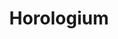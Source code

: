 ---
cc-type: constellation
title: "Horologium"
hashtag: horologium
borders:
  - Caelum
  - Dorado
  - Eridanus
  - Hydrus
  - Reticulum
subdivision-of:
  - southern celestial hemisphere
tags:
  - Constellation
---